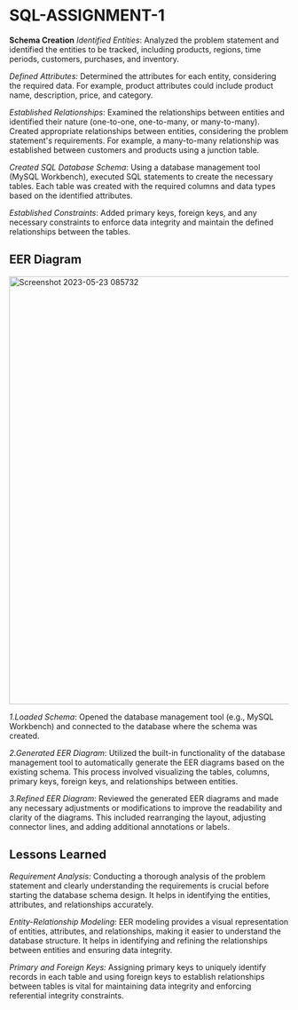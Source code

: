 # SQL-ASSIGNMENT-1

**Schema Creation**
*Identified Entities*: 
Analyzed the problem statement and identified the entities to be tracked, including products, regions, time periods, customers, purchases, and inventory.

*Defined Attributes:*
Determined the attributes for each entity, considering the required data. For example, product attributes could include product name, description, price, and category.

*Established Relationships*:
Examined the relationships between entities and identified their nature (one-to-one, one-to-many, or many-to-many). Created appropriate relationships between entities, considering the problem statement's requirements. For example, a many-to-many relationship was established between customers and products using a junction table.

*Created SQL Database Schema*:
Using a database management tool (MySQL Workbench), executed SQL statements to create the necessary tables. Each table was created with the required columns and data types based on the identified attributes.

*Established Constraints*:
Added primary keys, foreign keys, and any necessary constraints to enforce data integrity and maintain the defined relationships between the tables.


## EER Diagram

<img width="771" alt="Screenshot 2023-05-23 085732" src="https://github.com/RAJ-KAMAL30/SQL-ASSIGNMENT-1/assets/113379882/bd864aad-3070-49c1-bde4-1e514b92360a">



*1.Loaded Schema*: 
Opened the database management tool (e.g., MySQL Workbench) and connected to the database where the schema was created.

*2.Generated EER Diagram*:
Utilized the built-in functionality of the database management tool to automatically generate the EER diagrams based on the existing schema. This process involved visualizing the tables, columns, primary keys, foreign keys, and relationships between entities.

*3.Refined EER Diagram*: 
Reviewed the generated EER diagrams and made any necessary adjustments or modifications to improve the readability and clarity of the diagrams. This included rearranging the layout, adjusting connector lines, and adding additional annotations or labels.


## Lessons Learned

*Requirement Analysis:* Conducting a thorough analysis of the problem statement and clearly understanding the requirements is crucial before starting the database schema design. It helps in identifying the entities, attributes, and relationships accurately.

*Entity-Relationship Modeling:* EER modeling provides a visual representation of entities, attributes, and relationships, making it easier to understand the database structure. It helps in identifying and refining the relationships between entities and ensuring data integrity.

*Primary and Foreign Keys:* Assigning primary keys to uniquely identify records in each table and using foreign keys to establish relationships between tables is vital for maintaining data integrity and enforcing referential integrity constraints.


